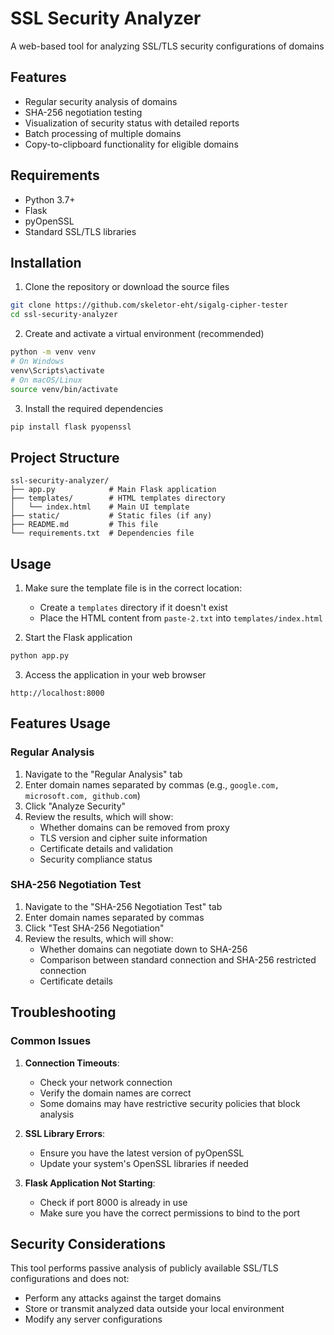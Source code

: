 # SSL Security Analyzer

A web-based tool for analyzing SSL/TLS security configurations of domains
## Features

- Regular security analysis of domains
- SHA-256 negotiation testing
- Visualization of security status with detailed reports
- Batch processing of multiple domains
- Copy-to-clipboard functionality for eligible domains

## Requirements

- Python 3.7+
- Flask
- pyOpenSSL
- Standard SSL/TLS libraries

## Installation

1. Clone the repository or download the source files
```bash
git clone https://github.com/skeletor-eht/sigalg-cipher-tester
cd ssl-security-analyzer
```

2. Create and activate a virtual environment (recommended)
```bash
python -m venv venv
# On Windows
venv\Scripts\activate
# On macOS/Linux
source venv/bin/activate
```

3. Install the required dependencies
```bash
pip install flask pyopenssl
```

## Project Structure

```
ssl-security-analyzer/
├── app.py            # Main Flask application
├── templates/        # HTML templates directory
│   └── index.html    # Main UI template
├── static/           # Static files (if any)
├── README.md         # This file
└── requirements.txt  # Dependencies file
```

## Usage

1. Make sure the template file is in the correct location:
   - Create a `templates` directory if it doesn't exist
   - Place the HTML content from `paste-2.txt` into `templates/index.html`

2. Start the Flask application
```bash
python app.py
```

3. Access the application in your web browser
```
http://localhost:8000
```

## Features Usage

### Regular Analysis
1. Navigate to the "Regular Analysis" tab
2. Enter domain names separated by commas (e.g., `google.com, microsoft.com, github.com`)
3. Click "Analyze Security"
4. Review the results, which will show:
   - Whether domains can be removed from proxy
   - TLS version and cipher suite information
   - Certificate details and validation
   - Security compliance status

### SHA-256 Negotiation Test
1. Navigate to the "SHA-256 Negotiation Test" tab
2. Enter domain names separated by commas
3. Click "Test SHA-256 Negotiation"
4. Review the results, which will show:
   - Whether domains can negotiate down to SHA-256
   - Comparison between standard connection and SHA-256 restricted connection
   - Certificate details

## Troubleshooting

### Common Issues

1. **Connection Timeouts**: 
   - Check your network connection
   - Verify the domain names are correct
   - Some domains may have restrictive security policies that block analysis

2. **SSL Library Errors**:
   - Ensure you have the latest version of pyOpenSSL
   - Update your system's OpenSSL libraries if needed

3. **Flask Application Not Starting**:
   - Check if port 8000 is already in use
   - Make sure you have the correct permissions to bind to the port

## Security Considerations

This tool performs passive analysis of publicly available SSL/TLS configurations and does not:
- Perform any attacks against the target domains
- Store or transmit analyzed data outside your local environment
- Modify any server configurations
